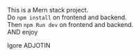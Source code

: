 This is a Mern stack project.<br>
Do `npm install` on frontend and backend.<br>
Then `npm Run dev`  on  frontend and backend.<br>
AND enjoy

Igore ADJOTIN